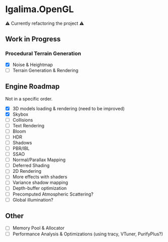 # Igalima.OpenGL
 
:warning: Currently refactoring the project :warning:


## Work in Progress
### Procedural Terrain Generation
 - [x] Noise & Heightmap
 - [ ] Terrain Generation & Rendering

## Engine Roadmap
Not in a specific order.

- [x] 3D models loading & rendering (need to be improved)
- [x] Skybox
- [ ] Collisions
- [ ] Text Rendering
- [ ] Bloom
- [ ] HDR
- [ ] Shadows
- [ ] PBR/IBL
- [ ] SSAO
- [ ] Normal/Parallax Mapping
- [ ] Deferred Shading
- [ ] 2D Rendering
- [ ] More effects with shaders
- [ ] Variance shadow mapping
- [ ] Depth-buffer optimization
- [ ] Precomputed Atmospheric Scattering?
- [ ] Global illumination?

## Other

- [ ] Memory Pool & Allocator
- [ ] Performance Analysis & Optimizations (using tracy, VTuner, PurifyPlus?)
